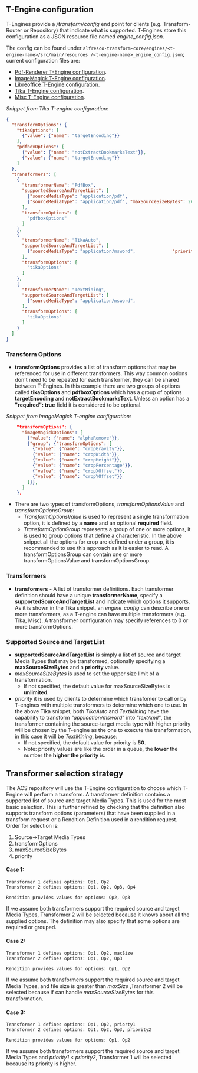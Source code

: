 ## T-Engine configuration

T-Engines provide a */transform/config* end point for clients (e.g. Transform-Router or 
Repository) that indicate what is supported. T-Engines store this 
configuration as a JSON resource file named *engine_config.json*.

The config can be found under `alfresco-transform-core/engines/<t-engine-name>/src/main/resources
/<t-engine-name>_engine_config.json`; current configuration files are:
* [Pdf-Renderer T-Engine configuration](https://github.com/Alfresco/alfresco-transform-core/blob/master/engines/pdfrenderer/src/main/resources/pdfrenderer_engine_config.json).
* [ImageMagick T-Engine configuration](https://github.com/Alfresco/alfresco-transform-core/blob/master/engines/imagemagick/src/main/resources/imagemagick_engine_config.json).
* [Libreoffice T-Engine configuration](https://github.com/Alfresco/alfresco-transform-core/blob/master/engines/libreoffice/src/main/resources/libreoffice_engine_config.json).
* [Tika T-Engine configuration](https://github.com/Alfresco/alfresco-transform-core/blob/master/engines/tika/src/main/resources/tika_engine_config.json).
* [Misc T-Engine configuration](https://github.com/Alfresco/alfresco-transform-core/blob/master/engines/misc/src/main/resources/misc_engine_config.json).

*Snippet from Tika T-engine configuration:*
```json
{
  "transformOptions": {
    "tikaOptions": [
      {"value": {"name": "targetEncoding"}}
    ],
    "pdfboxOptions": [
      {"value": {"name": "notExtractBookmarksText"}},
      {"value": {"name": "targetEncoding"}}
    ]
  },
  "transformers": [
    {
      "transformerName": "PdfBox",
      "supportedSourceAndTargetList": [
        {"sourceMediaType": "application/pdf",                                 "targetMediaType": "text/html"},
        {"sourceMediaType": "application/pdf", "maxSourceSizeBytes": 26214400, "targetMediaType": "text/plain"}
      ],
      "transformOptions": [
        "pdfboxOptions"
      ]
    },
    {
      "transformerName": "TikaAuto",
      "supportedSourceAndTargetList": [
        {"sourceMediaType": "application/msword",              "priority": 55, "targetMediaType": "text/xml"}
      ],
      "transformOptions": [
        "tikaOptions"
      ]
    },
    {
      "transformerName": "TextMining",
      "supportedSourceAndTargetList": [
        {"sourceMediaType": "application/msword",                              "targetMediaType": "text/xml"}
      ],
      "transformOptions": [
        "tikaOptions"
      ]
    }
  ]
}
```

### Transform Options
*  **transformOptions** provides a list of transform options that may be
  referenced for use in different transformers. This way common options
  don't need to be repeated for each transformer, they can be shared between
  T-Engines. In this example there are two groups of options called **tikaOptions**
  and **pdfboxOptions** which has a group of options **targetEncoding** and
  **notExtractBookmarksText**. Unless an option has a **"required": true** field it is
  considered to be optional.
  
  *Snippet from ImageMagick T-engine configuration:*
```json
    "transformOptions": {
      "imageMagickOptions": [
        {"value": {"name": "alphaRemove"}},
        {"group": {"transformOptions": [
          {"value": {"name": "cropGravity"}},
          {"value": {"name": "cropWidth"}},
          {"value": {"name": "cropHeight"}},
          {"value": {"name": "cropPercentage"}},
          {"value": {"name": "cropXOffset"}},
          {"value": {"name": "cropYOffset"}}
        ]}},
      ]
    },
```
*  There are two types of transformOptions, *transformOptionsValue* and *transformOptionsGroup*:
   *  _TransformOptionsValue_ is used to represent a single transformation option, it is defined 
   by a **name** and an optional **required** field.
   *  _TransformOptionGroup_ represents a group of one or more options, it is used to group 
   options that define a
   characteristic. In the above snippet all the options for crop are defined under a group, it is recommended to
   use this approach as it is easier to read. A transformOptionsGroup can contain one or more transformOptionsValue 
   and transformOptionsGroup. 
  
### Transformers
* **transformers** - A list of transformer definitions.
  Each transformer definition should have a unique **transformerName**,
  specify a **supportedSourceAndTargetList** and indicate which
  options it supports. As it is shown in the Tika snippet, an *engine_config*
  can describe one or more transformers, as a T-engine can have
  multiple transformers (e.g. Tika, Misc). A transformer configuration may 
  specify references to 0 or more transformOptions.

### Supported Source and Target List
* **supportedSourceAndTargetList** is simply a list of source and target
  Media Types that may be transformed, optionally specifying a
  **maxSourceSizeBytes** and a **priority** value. 
*  *maxSourceSizeBytes* is used to set the upper size limit of a transformation.
   * If not specified, the default value for maxSourceSizeBytes is **unlimited**.
*  *priority* it is used by clients to determine which transfomer to call or by T-engines
    with multiple transformers to determine which one to use. In the above Tika snippet,
    both *TikaAuto* and *TextMining* have the capability to transform *"application/msword"*
    into *"text/xml"*, the transformer containing the source-target media type with higher priority will be chosen by the
    T-engine as the one to execute the transformation, in this case it will be *TextMining*, because:
   * If not specified, the default value for priority is **50**.
   * Note: priority values are like the order in a queue, the **lower** the number the **higher the
    priority** is.
   
## Transformer selection strategy
The ACS repository will use the T-Engine configuration to choose which T-Engine will perform a transform.
A transformer definition contains a supported list of source and target Media Types. This is used for the
most basic selection. This is further refined by checking that the definition also supports transform options
(parameters) that have been supplied in a transform request or a Rendition Definition used in a rendition request.
Order for selection is:
1. Source->Target Media Types
2. transformOptions
3. maxSourceSizeBytes
4. priority
 
#### Case 1:
```
Transformer 1 defines options: Op1, Op2
Transformer 2 defines options: Op1, Op2, Op3, Op4
```
```
Rendition provides values for options: Op2, Op3
```
If we assume both transformers support the required source and target Media Types, Transformer 2 will be selected
because it knows about all the supplied options. The definition may also specify that some options are required or grouped.

#### Case 2:
```
Transformer 1 defines options: Op1, Op2, maxSize
Transformer 2 defines options: Op1, Op2, Op3
```
```
Rendition provides values for options: Op1, Op2
```
If we assume both transformers support the required source and target Media Types, and file size is greater than *maxSize*
,Transformer 2 will be selected because if can handle *maxSourceSizeBytes* for this transformation.

#### Case 3:
```
Transformer 1 defines options: Op1, Op2, priorty1
Transformer 2 defines options: Op1, Op2, Op3, priority2
```
```
Rendition provides values for options: Op1, Op2
```
If we assume both transformers support the required source and target Media Types and
 *priority1* < *priority2*, Transformer 1 will be selected because its priority is higher.
 